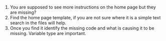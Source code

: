 1. You are supposed to see more instructions on the home page but they are missing?
2. Find the home page template, if you are not sure where it is a simple text search in the files will help.
3. Once you find it identify the missing code and what is causing it to be missing. Variable type are important.

